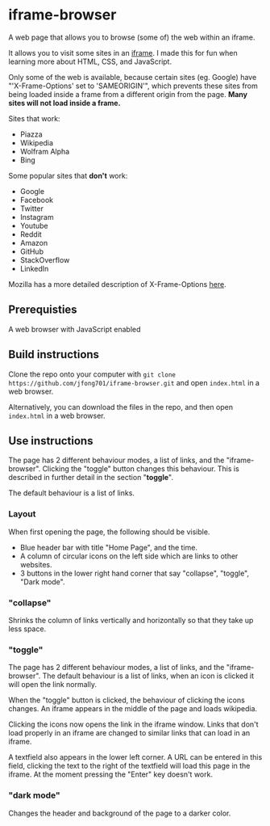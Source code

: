 # iframe-browser
A web page that allows you to browse (some of) the web within an iframe.

It allows you to visit some sites in an [iframe](https://www.w3schools.com/tags/tag_iframe.asp). I made this for fun when learning more about HTML, CSS, and JavaScript.

Only some of the web is available, because certain sites (eg. Google) have "'X-Frame-Options' set to 'SAMEORIGIN'", which prevents these sites from being loaded inside a frame from a different origin from the page. **Many sites will not load inside a frame.**

Sites that work:
* Piazza
* Wikipedia
* Wolfram Alpha
* Bing

Some popular sites that **don't** work:
* Google
* Facebook
* Twitter
* Instagram
* Youtube
* Reddit
* Amazon
* GitHub
* StackOverflow
* LinkedIn

Mozilla has a more detailed description of X-Frame-Options [here](https://developer.mozilla.org/en-US/docs/Web/HTTP/Headers/X-Frame-Options).

## Prerequisties
A web browser with JavaScript enabled

## Build instructions
Clone the repo onto your computer with `git clone https://github.com/jfong701/iframe-browser.git` and open `index.html` in a web browser.

Alternatively, you can download the files in the repo, and then open `index.html` in a web browser.

## Use instructions

The page has 2 different behaviour modes, a list of links, and the "iframe-browser". Clicking the "toggle" button changes this behaviour. This is described in further detail in the section "**toggle**".

The default behaviour is a list of links.

### Layout
When first opening the page, the following should be visible.
* Blue header bar with title "Home Page", and the time.
* A column of circular icons on the left side which are links to other websites.
* 3 buttons in the lower right hand corner that say "collapse", "toggle", "Dark mode".

### "collapse"
Shrinks the column of links vertically and horizontally so that they take up less space.

### "toggle"
The page has 2 different behaviour modes, a list of links, and the "iframe-browser".
The default behaviour is a list of links, when an icon is clicked it will open the link normally.

When the "toggle" button is clicked, the behaviour of clicking the icons changes.
An iframe appears in the middle of the page and loads wikipedia.

Clicking the icons now opens the link in the iframe window.
Links that don't load properly in an iframe are changed to similar links that can load in an iframe.

A textfield also appears in the lower left corner. A URL can be entered in this field, clicking the text to the right of the textfield will load this page in the iframe. At the moment pressing the "Enter" key doesn't work.

### "dark mode"
Changes the header and background of the page to a darker color.
